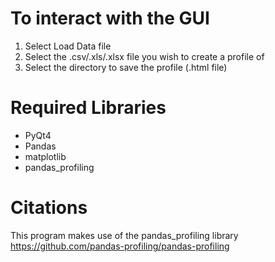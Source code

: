 # To interact with the GUI
1. Select Load Data file
2. Select the .csv/.xls/.xlsx file you wish to create a profile of
3. Select the directory to save the profile (.html file)

# Required Libraries
- PyQt4
- Pandas
- matplotlib
- pandas_profiling

# Citations
This program makes use of the pandas_profiling library
https://github.com/pandas-profiling/pandas-profiling